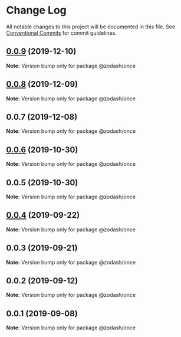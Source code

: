 # Change Log

All notable changes to this project will be documented in this file.
See [Conventional Commits](https://conventionalcommits.org) for commit guidelines.

## [0.0.9](https://github.com/zcorky/zodash/compare/@zodash/once@0.0.8...@zodash/once@0.0.9) (2019-12-10)

**Note:** Version bump only for package @zodash/once





## [0.0.8](https://github.com/zcorky/zodash/compare/@zodash/once@0.0.7...@zodash/once@0.0.8) (2019-12-09)

**Note:** Version bump only for package @zodash/once





## 0.0.7 (2019-12-08)

**Note:** Version bump only for package @zodash/once





## [0.0.6](https://github.com/zcorky/zodash/compare/@zodash/once@0.0.5...@zodash/once@0.0.6) (2019-10-30)

**Note:** Version bump only for package @zodash/once





## 0.0.5 (2019-10-30)

**Note:** Version bump only for package @zodash/once





## [0.0.4](https://github.com/zcorky/zodash/compare/@zodash/once@0.0.3...@zodash/once@0.0.4) (2019-09-22)

**Note:** Version bump only for package @zodash/once





## 0.0.3 (2019-09-21)

**Note:** Version bump only for package @zodash/once





## 0.0.2 (2019-09-12)

**Note:** Version bump only for package @zodash/once





## 0.0.1 (2019-09-08)

**Note:** Version bump only for package @zodash/once
